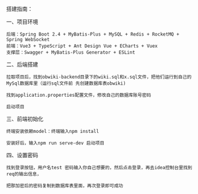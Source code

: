 搭建指南：

一、项目环境

	后端：Spring Boot 2.4 + MyBatis-Plus + MySQL + Redis + RocketMQ + Spring WebSocket
	前端：Vue3 + TypeScript + Ant Design Vue + ECharts + Vuex
	支撑层：Swagger + MyBatis-Plus Generator + ESLint

二、后端搭建

 	拉取项目后，找到obwiki-backend目录下的wiki.sql和x.sql文件，把他们运行到自己的MySql数据库里（运行sql文件前 先创建数据库表obwiki)

	找到application.properties配置文件，修改自己的数据库账号密码

 	启动项目

三、前端初始化

	终端安装依赖model：终端输入npm install

 	安装好后，输入npm run serve-dev 启动项目

四、设置密码

	找到登录按钮，用户名test 密码输入你自己想要的，然后点击登录，再去idea控制台里找到req的输出信息，
 
 	把那加密后的密码复制到数据库表里面，再次登录即可成功
